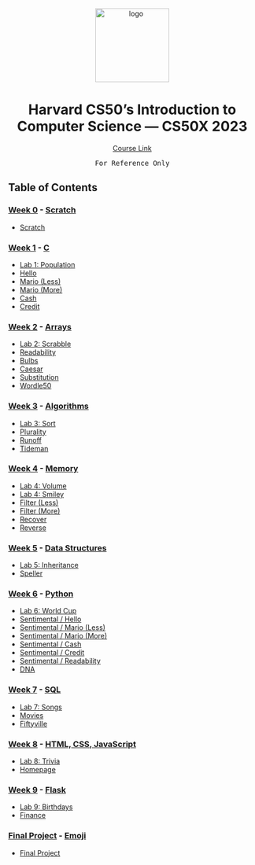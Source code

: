 <br>

<p align="center">
<img src="https://i.imgur.com/Jj740Yd.png" alt="logo" height="150"/>
</p>

<h1 align="center">
Harvard CS50’s Introduction to Computer Science — CS50X 2023
</h1>

<p align="center">
  <a href="https://cs50.harvard.edu/x/2023/">Course Link</a>
</p>

<pre align="center">
For Reference Only
</pre>

## Table of Contents
### [Week 0](/Week%200/) - [Scratch](https://cs50.harvard.edu/x/2023/weeks/0/)
- [Scratch](/Week%200/Scratch)

### [Week 1](/Week%201/) - [C](https://cs50.harvard.edu/x/2023/weeks/1/)
- [Lab 1: Population](/Week%201/Lab%201:%20Population)
- [Hello](/Week%201/Hello)
- [Mario (Less)](/Week%201/Mario%20(Less))
- [Mario (More)](/Week%201/Mario%20(More))
- [Cash](/Week%201/Cash)
- [Credit](/Week%201/Credit)

### [Week 2](/Week%202/) - [Arrays](https://cs50.harvard.edu/x/2023/weeks/2/)
- [Lab 2: Scrabble](/Week%202/Lab%202:%20Population)
- [Readability](/Week%202/Readability)
- [Bulbs](/Week%202/Bulbs)
- [Caesar](/Week%202/Caesar)
- [Substitution](/Week%202/Substitution)
- [Wordle50](/Week%202/Wordle50)

### [Week 3](/Week%203/) - [Algorithms](https://cs50.harvard.edu/x/2023/weeks/3/)
- [Lab 3: Sort](/Week%203/Lab%203:%20Sort)
- [Plurality](/Week%203/Plurality)
- [Runoff](/Week%203/Runoff)
- [Tideman](/Week%203/Tideman)

### [Week 4](/Week%204/) - [Memory](https://cs50.harvard.edu/x/2023/weeks/4/)
- [Lab 4: Volume](/Week%204/Lab%204:%20Volume)
- [Lab 4: Smiley](/Week%204/Lab%204:%20Smiley)
- [Filter (Less)](/Week%204/Filter%2C%20(Less))
- [Filter (More)](/Week%204/Filter%20(More))
- [Recover](/Week%204/Recover)
- [Reverse](/Week%204/Reverse)

### [Week 5](/Week%205/) - [Data Structures](https://cs50.harvard.edu/x/2023/weeks/5/)
- [Lab 5: Inheritance](/Week%205/Lab%205:%20Inheritance)
- [Speller](/Week%205/Speller)

### [Week 6](/Week%206/) - [Python](https://cs50.harvard.edu/x/2023/weeks/6/)
- [Lab 6: World Cup](/Week%206/Lab%206:%20World%20Cup)
- [Sentimental / Hello](/Week%206/Sentimental%20/%20Hello)
- [Sentimental / Mario (Less)](/Week%206/Sentimental%20/%20Mario%20(Less))
- [Sentimental / Mario (More)](/Week%206/Sentimental%20/%20Mario%20(More))
- [ Sentimental / Cash](/Week%206/Sentimental%20/%20Cash)
- [ Sentimental / Credit](/Week%206/Sentimental%20/%20Credit)
- [Sentimental / Readability](/Week%206/Sentimental%20/%20Readability)
- [DNA](/Week%206/DNA)

### [Week 7](/Week%207/) - [SQL](https://cs50.harvard.edu/x/2023/weeks/7/)
- [Lab 7: Songs](/Week%207/Lab%207:%20Songs)
- [Movies](/Week%207/Movies)
- [Fiftyville](/Week%207/Fiftyville)

### [Week 8](/Week%208/) - [HTML, CSS, JavaScript](https://cs50.harvard.edu/x/2023/weeks/8/)
- [Lab 8: Trivia](/Week%208/Lab%208:%20Trivia)
- [Homepage](/Week%208/Homepage)

### [Week 9](/Week%209/) - [Flask](https://cs50.harvard.edu/x/2023/weeks/9/)
- [Lab 9: Birthdays](Week%209/Lab%209:%20Birthdays)
- [Finance](Week%209/Finance)

### [Final Project](/Final%20Project) - [Emoji](https://cs50.harvard.edu/x/2023/weeks/10/)
- [Final Project](/Final%20Project/Final%20Project)
